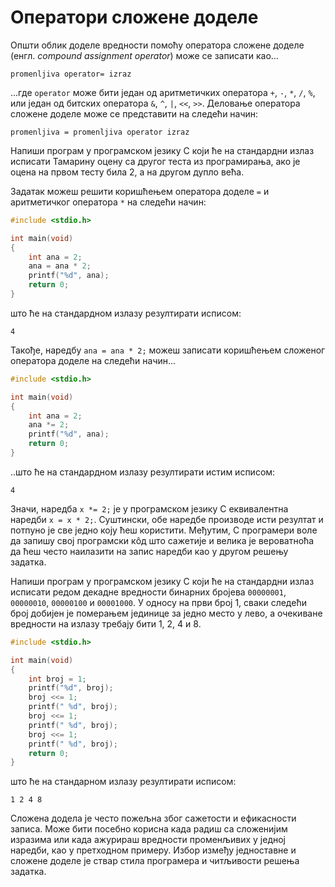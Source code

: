# Оператори сложене доделе

Општи облик доделе вредности помоћу оператора сложене доделе
(енгл. *compound assignment operator*) може се записати као...

```text
promenljiva operator= izraz
```

...где `operator` може бити један од аритметичких оператора `+`, `-`, `*`, `/`,
`%`, или један од битских оператора `&`, `^`, `|`, `<<`, `>>`. Деловање
оператора сложене доделе може се представити на следећи начин:

```text
promenljiva = promenljiva operator izraz
```

Напиши програм у програмском језику C који ће на стандардни излаз исписати
Тамарину оцену са другог теста из програмирања, ако је оцена на првом тесту
била $2$, а на другом дупло већа.

Задатак можеш решити коришћењем оператора доделе `=` и аритметичког оператора
`*` на следећи начин:

```c
#include <stdio.h>

int main(void)
{
    int ana = 2;
    ana = ana * 2;
    printf("%d", ana);
    return 0;
}
```

што ће на стандардном излазу резултирати исписом:

```text
4
```

Такође, наредбу `ana = ana * 2;` можеш записати коришћењем сложеног оператора
доделе на следећи начин...

```c
#include <stdio.h>

int main(void)
{
    int ana = 2;
    ana *= 2;
    printf("%d", ana);
    return 0;
}
```

..што ће на стандардном излазу резултирати истим исписом:

```text
4
```

Значи, наредба `x *= 2;` је у програмском језику C еквивалентна наредби
`x = x * 2;`. Суштински, обе наредбе производе исти резултат и потпуно је све
једно коју ћеш користити. Међутим, C програмери воле да запишу свој програмски
кôд што сажетије и велика је вероватноћа да ћеш често наилазити на запис
наредби као у другом решењу задатка.

Напиши програм у програмском језику C који ће на стандардни излаз исписати
редом декадне вредности бинарних бројева `00000001`, `00000010`, `00000100` и
`00001000`. У односу на први број $1$, сваки следећи број добијен је померањем
јединице за једно место у лево, а очекиване вредности на излазу требају бити
$1$, $2$, $4$ и $8$.

```c
#include <stdio.h>

int main(void)
{
    int broj = 1;
    printf("%d", broj);
    broj <<= 1;
    printf(" %d", broj);
    broj <<= 1;
    printf(" %d", broj);
    broj <<= 1;
    printf(" %d", broj);
    return 0;
}
```

што ће на стандарном излазу резултирати исписом:

```text
1 2 4 8
```

Сложена додела је често пожељна због сажетости и ефикасности записа. Може бити
посебно корисна када радиш са сложенијим изразима или када ажурираш вредности
променљивих у једној наредби, као у претходном примеру. Избор између
једноставне и сложене доделе је ствар стила програмера и читљивости решења
задатка.
